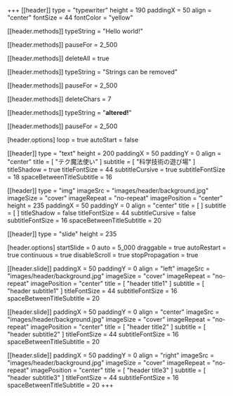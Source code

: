 +++
[[header]]
type = "typewriter"
height = 190
paddingX = 50
align = "center"
fontSize = 44
fontColor = "yellow"

[[header.methods]]
typeString = "Hello world!"

[[header.methods]]
pauseFor = 2_500

[[header.methods]]
deleteAll = true

[[header.methods]]
typeString = "Strings can be removed"

[[header.methods]]
pauseFor = 2_500

[[header.methods]]
deleteChars = 7

[[header.methods]]
typeString = "<strong>altered!</strong>"

[[header.methods]]
pauseFor = 2_500

[header.options]
loop = true
autoStart = false

[[header]]
type = "text"
height = 200
paddingX = 50
paddingY = 0
align = "center"
title = [ "テク魔法使い" ]
subtitle = [ "科学技術の遊び場" ]
titleShadow = true
titleFontSize = 44
subtitleCursive = true
subtitleFontSize = 18
spaceBetweenTitleSubtitle = 16

[[header]]
type = "img"
imageSrc = "images/header/background.jpg"
imageSize = "cover"
imageRepeat = "no-repeat"
imagePosition = "center"
height = 235
paddingX = 50
paddingY = 0
align = "center"
title = [ ]
subtitle = [ ]
titleShadow = false
titleFontSize = 44
subtitleCursive = false
subtitleFontSize = 16
spaceBetweenTitleSubtitle = 20

[[header]]
type = "slide"
height = 235

[header.options]
startSlide = 0
auto = 5_000
draggable = true
autoRestart = true
continuous = true
disableScroll = true
stopPropagation = true

[[header.slide]]
paddingX = 50
paddingY = 0
align = "left"
imageSrc = "images/header/background.jpg"
imageSize = "cover"
imageRepeat = "no-repeat"
imagePosition = "center"
title = [ "header title1" ]
subtitle = [ "header subtitle1" ]
titleFontSize = 44
subtitleFontSize = 16
spaceBetweenTitleSubtitle = 20

[[header.slide]]
paddingX = 50
paddingY = 0
align = "center"
imageSrc = "images/header/background.jpg"
imageSize = "cover"
imageRepeat = "no-repeat"
imagePosition = "center"
title = [ "header title2" ]
subtitle = [ "header subtitle2" ]
titleFontSize = 44
subtitleFontSize = 16
spaceBetweenTitleSubtitle = 20

[[header.slide]]
paddingX = 50
paddingY = 0
align = "right"
imageSrc = "images/header/background.jpg"
imageSize = "cover"
imageRepeat = "no-repeat"
imagePosition = "center"
title = [ "header title3" ]
subtitle = [ "header subtitle3" ]
titleFontSize = 44
subtitleFontSize = 16
spaceBetweenTitleSubtitle = 20
+++
